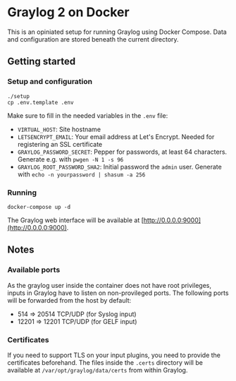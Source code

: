 # Graylog 2 on Docker

This is an opiniated setup for running Graylog using Docker Compose. Data and configuration are stored beneath the current directory.

## Getting started

### Setup and configuration

    ./setup
    cp .env.template .env

Make sure to fill in the needed variables in the `.env` file:

* `VIRTUAL_HOST`: Site hostname
* `LETSENCRYPT_EMAIL`: Your email address at Let's Encrypt. Needed for registering an SSL certificate
* `GRAYLOG_PASSWORD_SECRET`: Pepper for passwords, at least 64 characters. Generate e.g. with `pwgen -N 1 -s 96`
* `GRAYLOG_ROOT_PASSWORD_SHA2`: Initial password the `admin` user. Generate with `echo -n yourpassword | shasum -a 256`

### Running

    docker-compose up -d

The Graylog web interface will be available at [http://0.0.0.0:9000](http://0.0.0.0:9000).

## Notes

### Available ports

As the graylog user inside the container does not have root privileges, inputs in Graylog have to listen on non-provileged ports. The following ports will be forwarded from the host by default:

* 514 => 20514 TCP/UDP (for Syslog input)
* 12201 => 12201 TCP/UDP (for GELF input)

### Certificates ###

If you need to support TLS on your input plugins, you need to provide the certificates beforehand. The files inside the `.certs` directory will be available at `/var/opt/graylog/data/certs` from within Graylog.
